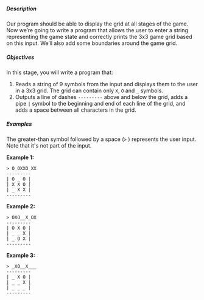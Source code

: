 ##### Description

Our program should be able to display the grid at all stages of the game. Now we’re going to write a program that allows the user to enter a string representing the game state and correctly prints the 3x3 game grid based on this input. We’ll also add some boundaries around the game grid.

##### Objectives

In this stage, you will write a program that:

1.  Reads a string of 9 symbols from the input and displays them to the user in a 3x3 grid. The grid can contain only `X`, `O` and `_` symbols.
2.  Outputs a line of dashes `---------` above and below the grid, adds a pipe `|` symbol to the beginning and end of each line of the grid, and adds a space between all characters in the grid.

##### Examples

The greater-than symbol followed by a space (`>` ) represents the user input. Note that it's not part of the input.

**Example 1:**

    > O_OXXO_XX
    ---------
    | O _ O |
    | X X O |
    | _ X X |
    ---------

**Example 2:**

    > OXO__X_OX
    ---------
    | O X O |
    | _ _ X |
    | _ O X |
    ---------

**Example 3:**

    > _XO__X___
    ---------
    | _ X O |
    | _ _ X |
    | _ _ _ |
    ---------